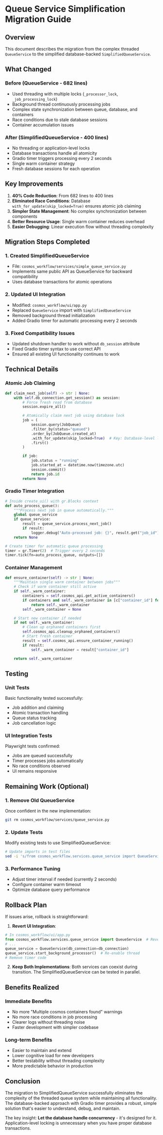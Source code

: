 # Queue Service Simplification Migration Guide

## Overview
This document describes the migration from the complex threaded `QueueService` to the simplified database-backed `SimplifiedQueueService`.

## What Changed

### Before (QueueService - 682 lines)
- Used threading with multiple locks (`_processor_lock`, `_job_processing_lock`)
- Background thread continuously processing jobs
- Complex state synchronization between queue, database, and containers
- Race conditions due to stale database sessions
- Container accumulation issues

### After (SimplifiedQueueService - 400 lines)
- No threading or application-level locks
- Database transactions handle all atomicity
- Gradio timer triggers processing every 2 seconds
- Single warm container strategy
- Fresh database sessions for each operation

## Key Improvements

1. **40% Code Reduction**: From 682 lines to 400 lines
2. **Eliminated Race Conditions**: Database `with_for_update(skip_locked=True)` ensures atomic job claiming
3. **Simpler State Management**: No complex synchronization between components
4. **Better Resource Usage**: Single warm container reduces overhead
5. **Easier Debugging**: Linear execution flow without threading complexity

## Migration Steps Completed

### 1. Created SimplifiedQueueService
- File: `cosmos_workflow/services/simple_queue_service.py`
- Implements same public API as QueueService for backward compatibility
- Uses database transactions for atomic operations

### 2. Updated UI Integration
- Modified: `cosmos_workflow/ui/app.py`
- Replaced `QueueService` import with `SimplifiedQueueService`
- Removed background thread initialization
- Added Gradio timer for automatic processing every 2 seconds

### 3. Fixed Compatibility Issues
- Updated shutdown handler to work without `db_session` attribute
- Fixed Gradio timer syntax to use correct API
- Ensured all existing UI functionality continues to work

## Technical Details

### Atomic Job Claiming
```python
def claim_next_job(self) -> str | None:
    with self.db_connection.get_session() as session:
        # Force fresh read from database
        session.expire_all()

        # Atomically claim next job using database lock
        job = (
            session.query(JobQueue)
            .filter_by(status="queued")
            .order_by(JobQueue.created_at)
            .with_for_update(skip_locked=True)  # Key: Database-level locking
            .first()
        )

        if job:
            job.status = "running"
            job.started_at = datetime.now(timezone.utc)
            session.commit()
            return job.id
        return None
```

### Gradio Timer Integration
```python
# Inside create_ui() with gr.Blocks context
def auto_process_queue():
    """Process next job in queue automatically."""
    global queue_service
    if queue_service:
        result = queue_service.process_next_job()
        if result:
            logger.debug("Auto-processed job: {}", result.get("job_id"))
    return None

# Create timer for automatic queue processing
timer = gr.Timer(2)  # Trigger every 2 seconds
timer.tick(fn=auto_process_queue, outputs=[])
```

### Container Management
```python
def ensure_container(self) -> str | None:
    """Maintain single warm container between jobs"""
    # Check if warm container still active
    if self._warm_container:
        containers = self.cosmos_api.get_active_containers()
        if containers and self._warm_container in [c["container_id"] for c in containers]:
            return self._warm_container
        self._warm_container = None

    # Start new container if needed
    if not self._warm_container:
        # Clean up orphaned containers first
        self.cosmos_api.cleanup_orphaned_containers()
        # Start fresh container
        result = self.cosmos_api.ensure_container_running()
        if result:
            self._warm_container = result["container_id"]

    return self._warm_container
```

## Testing

### Unit Tests
Basic functionality tested successfully:
- Job addition and claiming
- Atomic transaction handling
- Queue status tracking
- Job cancellation logic

### UI Integration Tests
Playwright tests confirmed:
- Jobs are queued successfully
- Timer processes jobs automatically
- No race conditions observed
- UI remains responsive

## Remaining Work (Optional)

### 1. Remove Old QueueService
Once confident in the new implementation:
```bash
git rm cosmos_workflow/services/queue_service.py
```

### 2. Update Tests
Modify existing tests to use SimplifiedQueueService:
```bash
# Update imports in test files
sed -i 's/from cosmos_workflow.services.queue_service import QueueService/from cosmos_workflow.services.simple_queue_service import SimplifiedQueueService/g' tests/*.py
```

### 3. Performance Tuning
- Adjust timer interval if needed (currently 2 seconds)
- Configure container warm timeout
- Optimize database query performance

## Rollback Plan

If issues arise, rollback is straightforward:

1. **Revert UI Integration**:
```python
# In cosmos_workflow/ui/app.py
from cosmos_workflow.services.queue_service import QueueService  # Revert import
# ...
queue_service = QueueService(db_connection=db_connection)
queue_service.start_background_processor()  # Re-enable thread
# Remove timer code
```

2. **Keep Both Implementations**:
Both services can coexist during transition. The SimplifiedQueueService can be tested in parallel.

## Benefits Realized

### Immediate Benefits
- No more "Multiple cosmos containers found" warnings
- No more race conditions in job processing
- Clearer logs without threading noise
- Faster development with simpler codebase

### Long-term Benefits
- Easier to maintain and extend
- Lower cognitive load for new developers
- Better testability without threading complexity
- More predictable behavior in production

## Conclusion

The migration to SimplifiedQueueService successfully eliminates the complexity of the threaded queue system while maintaining all functionality. The database-backed approach with Gradio timer provides a robust, simple solution that's easier to understand, debug, and maintain.

The key insight: **Let the database handle concurrency** - it's designed for it. Application-level locking is unnecessary when you have proper database transactions.